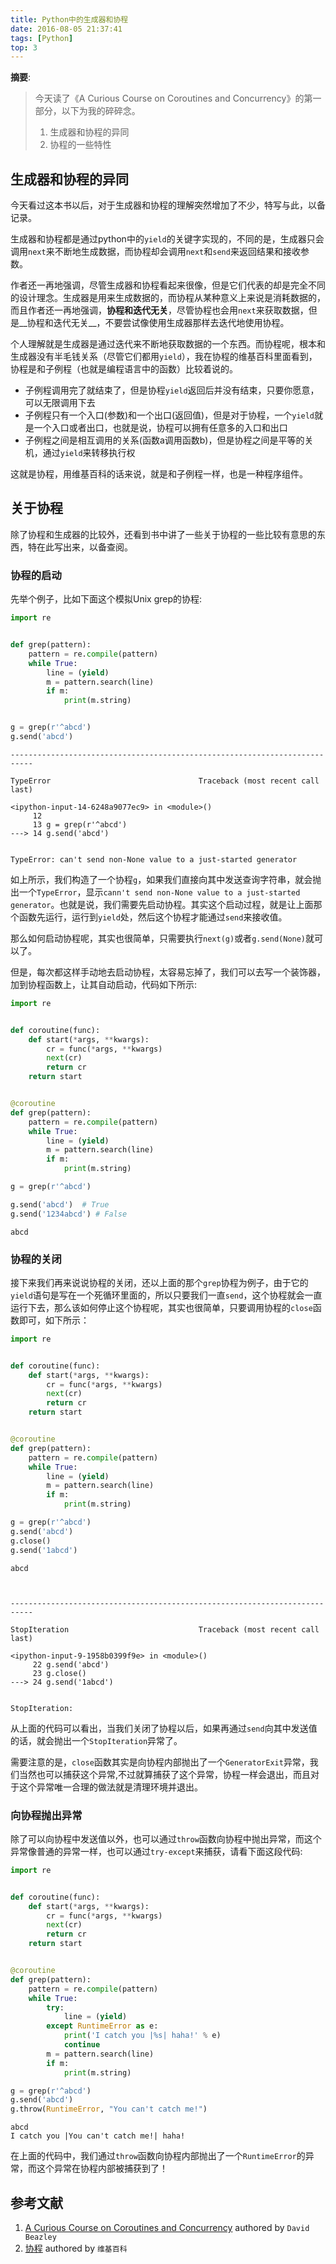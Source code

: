 ```yaml
---
title: Python中的生成器和协程
date: 2016-08-05 21:37:41
tags: [Python]
top: 3
---
```



__摘要__:

> 今天读了《A Curious Course on Coroutines and Concurrency》的第一部分，以下为我的碎碎念。
> 1. 生成器和协程的异同
> 2. 协程的一些特性

<!-- more -->

## 生成器和协程的异同

今天看过这本书以后，对于生成器和协程的理解突然增加了不少，特写与此，以备记录。

生成器和协程都是通过python中的`yield`的关键字实现的，不同的是，生成器只会调用`next`来不断地生成数据，而协程却会调用`next`和`send`来返回结果和接收参数。

作者还一再地强调，尽管生成器和协程看起来很像，但是它们代表的却是完全不同的设计理念。生成器是用来生成数据的，而协程从某种意义上来说是消耗数据的，而且作者还一再地强调，__协程和迭代无关__，尽管协程也会用`next`来获取数据，但是__协程和迭代无关__，不要尝试像使用生成器那样去迭代地使用协程。

个人理解就是生成器是通过迭代来不断地获取数据的一个东西。而协程呢，根本和生成器没有半毛钱关系（尽管它们都用`yield`），我在协程的维基百科里面看到，协程是和子例程（也就是编程语言中的函数）比较着说的。

+ 子例程调用完了就结束了，但是协程`yield`返回后并没有结束，只要你愿意，可以无限调用下去
+ 子例程只有一个入口(参数)和一个出口(返回值)，但是对于协程，一个`yield`就是一个入口或者出口，也就是说，协程可以拥有任意多的入口和出口
+ 子例程之间是相互调用的关系(函数a调用函数b)，但是协程之间是平等的关机，通过`yield`来转移执行权

这就是协程，用维基百科的话来说，就是和子例程一样，也是一种程序组件。

## 关于协程

除了协程和生成器的比较外，还看到书中讲了一些关于协程的一些比较有意思的东西，特在此写出来，以备查阅。

### 协程的启动

先举个例子，比如下面这个模拟Unix grep的协程:


```python
import re


def grep(pattern):
    pattern = re.compile(pattern)
    while True:
        line = (yield)
        m = pattern.search(line)
        if m:
            print(m.string)


g = grep(r'^abcd')
g.send('abcd')
```


    ---------------------------------------------------------------------------

    TypeError                                 Traceback (most recent call last)

    <ipython-input-14-6248a9077ec9> in <module>()
         12
         13 g = grep(r'^abcd')
    ---> 14 g.send('abcd')


    TypeError: can't send non-None value to a just-started generator


如上所示，我们构造了一个协程`g`，如果我们直接向其中发送查询字符串，就会抛出一个`TypeError`，显示`cann't send non-None value to a just-started generator`。也就是说，我们需要先启动协程。其实这个启动过程，就是让上面那个函数先运行，运行到`yield`处，然后这个协程才能通过`send`来接收值。

那么如何启动协程呢，其实也很简单，只需要执行`next(g)`或者`g.send(None)`就可以了。

但是，每次都这样手动地去启动协程，太容易忘掉了，我们可以去写一个装饰器，加到协程函数上，让其自动启动，代码如下所示:


```python
import re


def coroutine(func):
    def start(*args, **kwargs):
        cr = func(*args, **kwargs)
        next(cr)
        return cr
    return start


@coroutine
def grep(pattern):
    pattern = re.compile(pattern)
    while True:
        line = (yield)
        m = pattern.search(line)
        if m:
            print(m.string)

g = grep(r'^abcd')

g.send('abcd')  # True
g.send('1234abcd') # False
```

    abcd


### 协程的关闭

接下来我们再来说说协程的关闭，还以上面的那个`grep`协程为例子，由于它的`yield`语句是写在一个死循环里面的，所以只要我们一直`send`，这个协程就会一直运行下去，那么该如何停止这个协程呢，其实也很简单，只要调用协程的`close`函数即可，如下所示：


```python
import re


def coroutine(func):
    def start(*args, **kwargs):
        cr = func(*args, **kwargs)
        next(cr)
        return cr
    return start


@coroutine
def grep(pattern):
    pattern = re.compile(pattern)
    while True:
        line = (yield)
        m = pattern.search(line)
        if m:
            print(m.string)

g = grep(r'^abcd')
g.send('abcd')
g.close()
g.send('1abcd')
```

    abcd



    ---------------------------------------------------------------------------

    StopIteration                             Traceback (most recent call last)

    <ipython-input-9-1958b0399f9e> in <module>()
         22 g.send('abcd')
         23 g.close()
    ---> 24 g.send('1abcd')


    StopIteration:


从上面的代码可以看出，当我们关闭了协程以后，如果再通过`send`向其中发送值的话，就会抛出一个`StopIteration`异常了。

需要注意的是，`close`函数其实是向协程内部抛出了一个`GeneratorExit`异常，我们当然也可以捕获这个异常,不过就算捕获了这个异常，协程一样会退出，而且对于这个异常唯一合理的做法就是清理环境并退出。

### 向协程抛出异常

除了可以向协程中发送值以外，也可以通过`throw`函数向协程中抛出异常，而这个异常像普通的异常一样，也可以通过`try-except`来捕获，请看下面这段代码:


```python
import re


def coroutine(func):
    def start(*args, **kwargs):
        cr = func(*args, **kwargs)
        next(cr)
        return cr
    return start


@coroutine
def grep(pattern):
    pattern = re.compile(pattern)
    while True:
        try:
            line = (yield)
        except RuntimeError as e:
            print('I catch you |%s| haha!' % e)
            continue
        m = pattern.search(line)
        if m:
            print(m.string)

g = grep(r'^abcd')
g.send('abcd')
g.throw(RuntimeError, "You can't catch me!")
```

    abcd
    I catch you |You can't catch me!| haha!


在上面的代码中，我们通过`throw`函数向协程内部抛出了一个`RuntimeError`的异常，而这个异常在协程内部被捕获到了！

## 参考文献

1. [A Curious Course on Coroutines and Concurrency](http://www.dabeaz.com/coroutines/) authored by `David Beazley`
2. [协程](https://www.wikiwand.com/zh/%E5%8D%8F%E7%A8%8B) authored by `维基百科`
